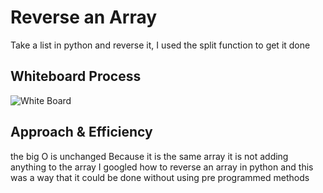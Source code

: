 # Reverse an Array
Take a list in python and reverse it, I used the split function to get it done

## Whiteboard Process

![White Board](/array_reverse.PNG)

## Approach & Efficiency
<!-- What approach did you take? Discuss Why. What is the Big O space/time for this approach? -->

the big O is unchanged Because it is the same array it is not adding anything to the array
I googled how to reverse an array in python and this was a way that it could be done without using pre programmed methods

